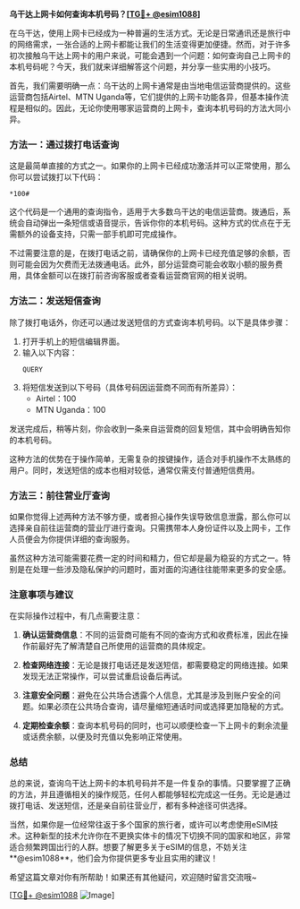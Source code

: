 **乌干达上网卡如何查询本机号码？[[TG💪+ @esim1088](https://t.me/s/esim1088)]**

在乌干达，使用上网卡已经成为一种普遍的生活方式。无论是日常通讯还是旅行中的网络需求，一张合适的上网卡都能让我们的生活变得更加便捷。然而，对于许多初次接触乌干达上网卡的用户来说，可能会遇到一个问题：如何查询自己上网卡的本机号码呢？今天，我们就来详细解答这个问题，并分享一些实用的小技巧。

首先，我们需要明确一点：乌干达的上网卡通常是由当地电信运营商提供的。这些运营商包括Airtel、MTN Uganda等，它们提供的上网卡功能各异，但基本操作流程是相似的。因此，无论你使用哪家运营商的上网卡，查询本机号码的方法大同小异。

### **方法一：通过拨打电话查询**
这是最简单直接的方式之一。如果你的上网卡已经成功激活并可以正常使用，那么你可以尝试拨打以下代码：

```
*100#
```

这个代码是一个通用的查询指令，适用于大多数乌干达的电信运营商。拨通后，系统会自动弹出一条短信或语音提示，告诉你你的本机号码。这种方式的优点在于无需额外的设备支持，只需一部手机即可完成操作。

不过需要注意的是，在拨打电话之前，请确保你的上网卡已经充值足够的余额，否则可能会因为欠费而无法拨通电话。此外，部分运营商可能会收取小额的服务费用，具体金额可以在拨打前咨询客服或者查看运营商官网的相关说明。

### **方法二：发送短信查询**
除了拨打电话外，你还可以通过发送短信的方式查询本机号码。以下是具体步骤：

1. 打开手机上的短信编辑界面。
2. 输入以下内容：
   ```
   QUERY
   ```
3. 将短信发送到以下号码（具体号码因运营商不同而有所差异）：
   - Airtel：100
   - MTN Uganda：100

发送完成后，稍等片刻，你会收到一条来自运营商的回复短信，其中会明确告知你的本机号码。

这种方法的优势在于操作简单，无需复杂的按键操作，适合对手机操作不太熟练的用户。同时，发送短信的成本也相对较低，通常仅需支付普通短信费用。

### **方法三：前往营业厅查询**
如果你觉得上述两种方法不够方便，或者担心操作失误导致信息泄露，那么你可以选择亲自前往运营商的营业厅进行查询。只需携带本人身份证件以及上网卡，工作人员便会为你提供详细的查询服务。

虽然这种方法可能需要花费一定的时间和精力，但它却是最为稳妥的方式之一。特别是在处理一些涉及隐私保护的问题时，面对面的沟通往往能带来更多的安全感。

### **注意事项与建议**
在实际操作过程中，有几点需要注意：

1. **确认运营商信息**：不同的运营商可能有不同的查询方式和收费标准，因此在操作前最好先了解清楚自己所使用的运营商的具体规定。
   
2. **检查网络连接**：无论是拨打电话还是发送短信，都需要稳定的网络连接。如果发现无法正常操作，可以尝试重启设备后再试。

3. **注意安全问题**：避免在公共场合透露个人信息，尤其是涉及到账户安全的问题。如果必须在公共场合查询，请尽量缩短通话时间或选择更加隐秘的方式。

4. **定期检查余额**：查询本机号码的同时，也可以顺便检查一下上网卡的剩余流量或话费余额，以便及时充值以免影响正常使用。

### **总结**
总的来说，查询乌干达上网卡的本机号码并不是一件复杂的事情。只要掌握了正确的方法，并且遵循相关的操作规范，任何人都能够轻松完成这一任务。无论是通过拨打电话、发送短信，还是亲自前往营业厅，都有多种途径可供选择。

当然，如果你是一位经常往返于多个国家的旅行者，或许可以考虑使用eSIM技术。这种新型的技术允许你在不更换实体卡的情况下切换不同的国家和地区，非常适合频繁跨国出行的人群。想要了解更多关于eSIM的信息，不妨关注**@esim1088**，他们会为你提供更多专业且实用的建议！

希望这篇文章对你有所帮助！如果还有其他疑问，欢迎随时留言交流哦~ 

[[TG💪+ @esim1088](https://t.me/s/esim1088) ![Image](https://i.postimg.cc/4NQfJmqS/Snipaste-2025-05-13-00-14-12.png)]